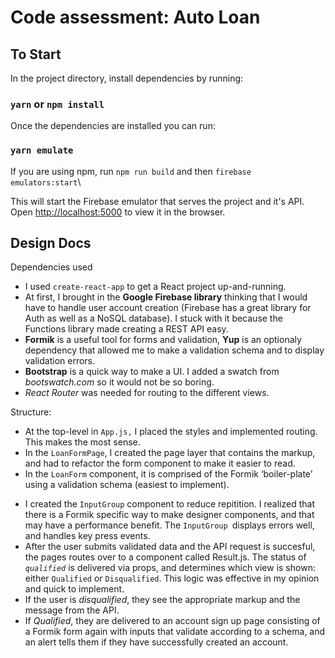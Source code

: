 # Code assessment: Auto Loan

## To Start

In the project directory, install dependencies by running:

### `yarn` or `npm install`

Once the dependencies are installed you can run:

### `yarn emulate`

If you are using npm, run `npm run build` and then `firebase emulators:start`\\

This will start the Firebase emulator that serves the project and it's API.\
Open [http://localhost:5000](http://localhost:5000) to view it in the browser.

## Design Docs

Dependencies used

- I used `create-react-app` to get a React project up-and-running.
- At first, I brought in the **Google Firebase library** thinking that I would have to handle user account creation (Firebase has a great library for Auth as well as a NoSQL database). I stuck with it because the Functions library made creating a REST API easy.
- **Formik** is a useful tool for forms and validation, **Yup** is an optionaly dependency that allowed me to make a validation schema and to display validation errors.
- **Bootstrap** is a quick way to make a UI. I added a swatch from _bootswatch.com_ so it would not be so boring.
- _React Router_ was needed for routing to the different views.

Structure:

- At the top-level in `App.js,` I placed the styles and implemented routing. This makes the most sense.
- In the `LoanFormPage`, I created the page layer that contains the markup, and had to refactor the form component to make it easier to read.
- In the `LoanForm` component, it is comprised of the Formik ‘boiler-plate’ using a validation schema (easiest to implement).

* I created the `InputGroup` component to reduce repitition. I realized that there is a Formik specific way to make designer components, and that may have a performance benefit. The `InputGroup `displays errors well, and handles key press events.
* After the user submits validated data and the API request is succesful, the pages routes over to a component called Result.js. The status of _`qualified`_ is delivered via props, and determines which view is shown: either `Qualified` or `Disqualified`. This logic was effective in my opinion and quick to implement.
* If the user is _disqualified_, they see the appropriate markup and the message from the API.
* If _Qualified_, they are delivered to an account sign up page consisting of a Formik form again with inputs that validate according to a schema, and an alert tells them if they have successfully created an account.
